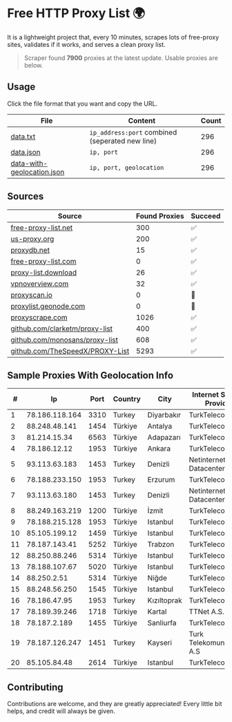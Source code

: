 
# Free HTTP Proxy List 🌍

It is a lightweight project that, every 10 minutes, scrapes lots of free-proxy sites, validates if it works, and serves a clean proxy list.


> Scraper found **7900** proxies at the latest update. Usable proxies are below.

## Usage

Click the file format that you want and copy the URL.


|File|Content|Count|
|----|-------|-----|
|[data.txt](https://raw.githubusercontent.com/themiralay/Proxy-List-World/master/data.txt)|`ip_address:port` combined (seperated new line)|296|
|[data.json](https://raw.githubusercontent.com/themiralay/Proxy-List-World/master/data.json)|`ip, port`|296|
|[data-with-geolocation.json](https://raw.githubusercontent.com/themiralay/Proxy-List-World/master/data-with-geolocation.json)|`ip, port, geolocation`|296|

## Sources

|Source|Found Proxies|Succeed|
|------|-------------|-------|
|[free-proxy-list.net](https://free-proxy-list.net)|300|✅|
|[us-proxy.org](https://www.us-proxy.org)|200|✅|
|[proxydb.net](http://proxydb.net)|15|✅|
|[free-proxy-list.com](https://free-proxy-list.com/?page=&port=&type%5B%5D=http&type%5B%5D=https&up_time=0&search=Search)|0|✅|
|[proxy-list.download](https://www.proxy-list.download/HTTP)|26|✅|
|[vpnoverview.com](https://vpnoverview.com/privacy/anonymous-browsing/free-proxy-servers)|32|✅|
|[proxyscan.io](https://www.proxyscan.io)|0|🚫|
|[proxylist.geonode.com](https://proxylist.geonode.com/api/proxy-list?limit=300&page=1&sort_by=lastChecked&sort_type=desc&protocols=http,https)|0|🚫|
|[proxyscrape.com](https://api.proxyscrape.com/v2/?request=displayproxies&protocol=http&timeout=10000&country=all&ssl=all&anonymity=all)|1026|✅|
|[github.com/clarketm/proxy-list](https://raw.githubusercontent.com/clarketm/proxy-list/master/proxy-list-raw.txt)|400|✅|
|[github.com/monosans/proxy-list](https://raw.githubusercontent.com/monosans/proxy-list/main/proxies/http.txt)|608|✅|
|[github.com/TheSpeedX/PROXY-List](https://raw.githubusercontent.com/TheSpeedX/PROXY-List/master/http.txt)|5293|✅|


## Sample Proxies With Geolocation Info

|#|Ip|Port|Country|City|Internet Service Provider|
|-|--|----|-------|----|-------------------------|
|1|78.186.118.164|3310|Turkey|Diyarbakır|TurkTelecom|
|2|88.248.48.141|1454|Türkiye|Antalya|TurkTelecom|
|3|81.214.15.34|6563|Türkiye|Adapazarı|TurkTelecom|
|4|78.186.12.12|1953|Türkiye|Ankara|TurkTelecom|
|5|93.113.63.183|1453|Turkey|Denizli|Netinternet Datacenter|
|6|78.188.233.150|1953|Turkey|Erzurum|TurkTelecom|
|7|93.113.63.180|1453|Turkey|Denizli|Netinternet Datacenter|
|8|88.249.163.219|1200|Türkiye|İzmit|TurkTelecom|
|9|78.188.215.128|1953|Türkiye|Istanbul|TurkTelecom|
|10|85.105.199.12|1459|Türkiye|Istanbul|TurkTelecom|
|11|78.187.143.41|5252|Türkiye|Trabzon|TurkTelecom|
|12|88.250.88.246|5314|Türkiye|Istanbul|TurkTelecom|
|13|78.188.107.67|5020|Türkiye|Istanbul|TurkTelecom|
|14|88.250.2.51|5314|Türkiye|Niğde|TurkTelecom|
|15|88.248.56.250|1545|Türkiye|Istanbul|TurkTelecom|
|16|78.186.47.95|1953|Turkey|Kızıltoprak|TurkTelecom|
|17|78.189.39.246|1718|Türkiye|Kartal|TTNet A.S.|
|18|78.187.2.189|1455|Türkiye|Sanliurfa|TurkTelecom|
|19|78.187.126.247|1451|Turkey|Kayseri|Turk Telekomunikasyon A.S|
|20|85.105.84.48|2614|Türkiye|Istanbul|TurkTelecom|



## Contributing

Contributions are welcome, and they are greatly appreciated! Every
little bit helps, and credit will always be given.

